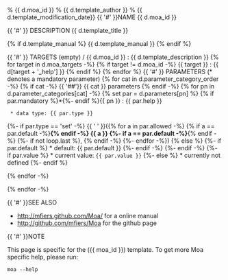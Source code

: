 % {{ d.moa_id }}
% {{ d.template_author }}
% {{ d.template_modification_date}}
{{ '#' }}NAME
{{ d.moa_id }}

{{ '#' }} DESCRIPTION {{ d.template_title }}

{% if d.template_manual %}
{{ d.template_manual }}
{% endif %}

{{ '#' }} TARGETS
(empty) / {{ d.moa_id }}
:    {{ d.template_description }}
{% for target in d.moa_targets -%}
{% if target != d.moa_id -%}
{{ target }}
:    {{ d[target + '_help'] }}
{% endif %}
{% endfor %}
{{ '#' }} PARAMETERS
(* denotes a mandatory parameter)
{% for cat in d.parameter_category_order -%}
{% if cat -%}
{{ '##'}} {{ cat }} parameters
{% endif -%}
{% for pn in d.parameter_categories[cat] -%}
{% set par = d.parameters[pn] %}
{% if par.mandatory %}*{%- endif %}{{ pn }}
:    {{ par.help }}  
     
     * data type: {{ par.type }}
{%- if par.type == 'set' -%}
{{ ' ' }}({% for a in par.allowed -%}
{% if a == par.default -%}__{% endif -%}
{{ a }}
{%- if a == par.default -%}__{% endif -%}
{%- if not loop.last %}, {% endif -%}
{%- endfor -%})
{% else %}
{%- if par.default %}
    * default: {{ par.default }}
{%- endif -%}
{%- endif -%}
{%- if par.value %}
    * current value: `{{ par.value }}`
{%- else %}
    * currently not defined
{%- endif %}

{% endfor -%}

{% endfor -%}

{{ '#' }}SEE ALSO 

- http://mfiers.github.com/Moa/ for a online manual
- http://github.com/mfiers/Moa for the github page

{{ '#' }}NOTE 

This page is specific for the ({{ moa_id }}) template. To get more Moa
specific help, please run:

    moa --help
